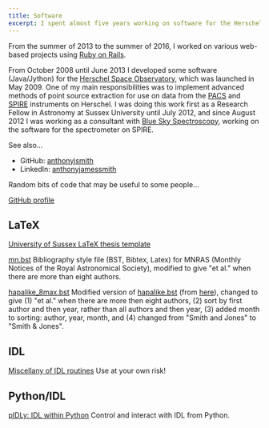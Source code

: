 ```yaml
---
title: Software
excerpt: I spent almost five years working on software for the Herschel Space Observatory, followed by three years on various web-based projects with Ruby on Rails.
---
```

From the summer of 2013 to the summer of 2016, I worked on various web-based projects using [Ruby on Rails](http://rubyonrails.org/).

From October 2008 until June 2013 I developed some software (Java/Jython) for the [Herschel Space Observatory](http://sci.esa.int/science-e/www/area/index.cfm?fareaid=16), which was launched in May 2009. One of my main responsibilities was to implement advanced methods of point source extraction for use on data from the [PACS](http://pacs.ster.kuleuven.ac.be/) and [SPIRE](http://www.spire.rl.ac.uk/) instruments on Herschel. I was doing this work first as a Research Fellow in Astronomy at Sussex University until July 2012, and since August 2012 I was working as a consultant with [Blue Sky Spectroscopy](http://blueskyspectroscopy.com/), working on the software for the spectrometer on SPIRE.

See also...

* GitHub: [anthonyjsmith](https://github.com/anthonyjsmith)
* LinkedIn: [anthonyjamessmith](http://www.linkedin.com/in/anthonyjamessmith)

Random bits of code that may be useful to some people...

[GitHub profile](https://github.com/anthonyjsmith/)

## LaTeX

[University of Sussex LaTeX thesis template](https://github.com/anthonyjsmith/usthesis)

[mn.bst](/assets/mn.bst) Bibliography style file (BST, Bibtex, Latex) for MNRAS (Monthly Notices of the Royal Astronomical Society), modified to give "et al." when there are more than eight authors.

[hapalike_8max.bst](/assets/hapalike_8max.bst) Modified version of [hapalike.bst](http://arxiv.org/hypertex/bibstyles/hapalike.bst) (from [here](http://arxiv.org/hypertex/bibstyles/)), changed to give (1) "et al." when there are more then eight authors, (2) sort by first author and then year, rather than all authors and then year, (3) added month to sorting: author, year, month, and (4) changed from "Smith and Jones" to "Smith &amp; Jones".

## IDL

[Miscellany of IDL routines](http://www.anthonysmith.me.uk/ajs/) Use at your own risk!

## Python/IDL

[pIDLy: IDL within Python](https://github.com/anthonyjsmith/pIDLy) Control and interact with IDL from Python.

